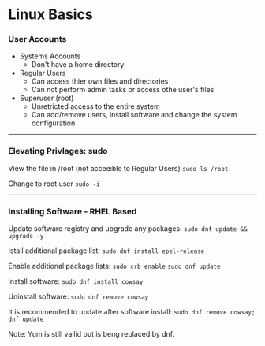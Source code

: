 # Linux Basics

### User Accounts

- Systems Accounts
  - Don't have a home directory
- Regular Users
  - Can access thier own files and directories
  - Can not perform admin tasks or access othe user's files
- Superuser (root)
  - Unretricted access to the entire system
  - Can add/remove users, install software and change the system configuration

---

### Elevating Privlages: sudo

View the file in /root (not acceeible to Regular Users)
`sudo ls /root`

Change to root user
`sudo -i`

---

### Installing Software - RHEL Based

Update software registry and upgrade any packages: `sudo dnf update && upgrade -y`

Istall additional package list: `sudo dnf install epel-release`

Enable additional package lists: `sudo crb enable` `sudo dnf update`

Install software: `sudo dnf install cowsay`

Uninstall software: `sudo dnf remove cowsay`

It is recommended to update after software install: `sudo dnf remove cowsay; dnf update`

Note: Yum is still vailid but is beng replaced by dnf.
